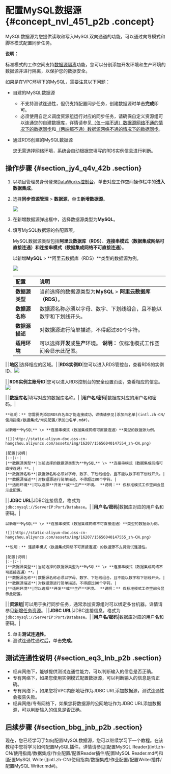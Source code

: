 # 配置MySQL数据源 {#concept_nvl_451_p2b .concept}

MySQL数据源为您提供读取和写入MySQL双向通道的功能，可以通过向导模式和脚本模式配置同步任务。

**说明：** 

标准模式的工作空间支持[数据源隔离](intl.zh-CN/使用指南/数据集成/数据源配置/数据源隔离.md#)功能，您可以分别添加开发环境和生产环境的数据源并进行隔离，以保护您的数据安全。

如果是在VPC环境下的MySQL，需要注意以下问题：

-   自建的MySQL数据源
    -   不支持测试连通性，但仍支持配置同步任务，创建数据源时单击**完成**即可。
    -   必须使用自定义调度资源组运行对应的同步任务，请确保自定义资源组可以连通您的自建数据库，详情请参见[（仅一端不通）数据源网络不通的情况下的数据同步](intl.zh-CN/使用指南/数据集成/最佳实践/（仅一端不通）数据源网络不通的情况下的数据同步.md#)和[（两端都不通）数据源网络不通的情况下的数据同步](intl.zh-CN/使用指南/数据集成/最佳实践/（两端都不通）数据源网络不通的情况下的数据同步.md#)。
-   通过RDS创建的MySQL数据源

    您无需选择网络环境，系统会自动根据您填写的RDS实例信息进行判断。


## 操作步骤 {#section_jy4_q4v_42b .section}

1.  以项目管理员身份登录[DataWorks控制台](https://workbench.data.aliyun.com/console)，单击对应工作空间操作栏中的**进入数据集成**。
2.  选择**同步资源管理** \> **数据源**，单击**新增数据源**。

    ![](http://static-aliyun-doc.oss-cn-hangzhou.aliyuncs.com/assets/img/16213/15656040137595_zh-CN.png)

3.  在新增数据源弹出框中，选择数据源类型为**MySQL**。
4.  填写MySQL数据源的各配置项。

    MySQL数据源类型包括**阿里云数据库（RDS）**、**连接串模式（数据集成网络可直接连通）**和**连接串模式（数据集成网络不可直接连通）**。

    以新增**MySQL** \> **阿里云数据库（RDS）**类型的数据源为例。

    ![](http://static-aliyun-doc.oss-cn-hangzhou.aliyuncs.com/assets/img/16207/15656040137550_zh-CN.png)

    |配置|说明|
    |:-|:-|
    |**数据源类型**|当前选择的数据源类型为**MySQL** \> **阿里云数据库（RDS）**。|
    |**数据源名称**|数据源名称必须以字母、数字、下划线组合，且不能以数字和下划线开头。|
    |**数据源描述**|对数据源进行简单描述，不得超过80个字符。|
    |**适用环境**|可以选择**开发**或**生产**环境。 **说明：** 仅标准模式工作空间会显示此配置。

 |
    |**地区**|选择相应的区域。|
    |**RDS实例ID**|您可以进入RDS管控台，查看RDS的实例ID。![](http://static-aliyun-doc.oss-cn-hangzhou.aliyuncs.com/assets/img/16207/15656040137551_zh-CN.png)

|
    |**RDS实例主账号ID**|您可以进入RDS控制台的安全设置页面，查看相应的信息。![](http://static-aliyun-doc.oss-cn-hangzhou.aliyuncs.com/assets/img/16207/15656040137553_zh-CN.png)

|
    |**数据库名**|填写对应的数据库名称。|
    |**用户名/密码**|数据库对应的用户名和密码。|

    **说明：** 您需要先添加RDS白名单才能连接成功，详情请参见[添加白名单](intl.zh-CN/使用指南/数据集成/常见配置/添加白名单.md#)。

    以新增**MySQL** \> **连接串模式（数据集成网络可直接连通）**类型的数据源为例。

    ![](http://static-aliyun-doc.oss-cn-hangzhou.aliyuncs.com/assets/img/16207/15656040147554_zh-CN.png)

    |配置|说明|
    |:-|:-|
    |**数据源类型**|当前选择的数据源类型为**MySQL** \> **连接串模式（数据集成网络可直接连通）**。|
    |**数据源名称**|数据源名称必须以字母、数字、下划线组合，且不能以数字和下划线开头。|
    |**数据源描述**|对数据源进行简单描述，不得超过80个字符。|
    |**适用环境**|可以选择**开发**或**生产**环境。 **说明：** 仅标准模式工作空间会显示此配置。

 |
    |**JDBC URL**|JDBC连接信息，格式为`jdbc:mysql://ServerIP:Port/Database`。|
    |**用户名/密码**|数据库对应的用户名和密码。|

    以新增**MySQL** \> **连接串模式（数据集成网络不可直接连通）**类型的数据源为例。

    ![](http://static-aliyun-doc.oss-cn-hangzhou.aliyuncs.com/assets/img/16207/15656040147555_zh-CN.png)

    **说明：** 连接串模式（数据集成网络不可直接连通）的数据源不支持测试连通性。

    |配置|说明|
    |:-|:-|
    |**数据源类型**|当前选择的数据源类型为**MySQL** \> **连接串模式（数据集成网络不可直接连通）**。|
    |**数据源名称**|数据源名称必须以字母、数字、下划线组合，且不能以数字和下划线开头。|
    |**数据源描述**|对数据源进行简单描述，不得超过80个字符。|
    |**适用环境**|可以选择**开发**或**生产**环境。 **说明：** 仅标准模式工作空间会显示此配置。

 |
    |**资源组**|可以用于执行同步任务，通常添加资源组时可以绑定多台机器。详情请参见[新增任务资源](intl.zh-CN/使用指南/数据集成/常见配置/新增任务资源.md#)。|
    |**JDBC URL**|JDBC连接信息，格式为`jdbc:mysql://ServerIP:Port/Database`。|
    |**用户名/密码**|数据库对应的用户名和密码。|

5.  单击**测试连通性**。
6.  测试连通性通过后，单击**完成**。

## 测试连通性说明 {#section_eq3_lnb_p2b .section}

-   经典网络下，能够提供测试连通性能力，可以判断输入的信息是否正确。
-   专有网络下，如果您使用实例模式配置数据源，可以判断输入的信息是否正确。
-   专有网络下，如果您将VPC内部地址作为JDBC URL添加数据源，测试连通性会报告失败。
-   经典网络/专有网络下，如果您将数据源的公网地址作为JDBC URL添加数据源，可以判断输入的信息是否正确。

## 后续步骤 {#section_bbg_jnb_p2b .section}

现在，您已经学习了如何配置MySQL数据源，您可以继续学习下一个教程。在该教程中您将学习如何配置MySQL插件。详情请参见[配置MySQL Reader](intl.zh-CN/使用指南/数据集成/作业配置/配置Reader插件/配置MySQL Reader.md#)和[配置MySQL Writer](intl.zh-CN/使用指南/数据集成/作业配置/配置Writer插件/配置MySQL Writer.md#)。

